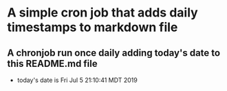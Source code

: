 A simple cron job that adds daily timestamps to markdown file
============================================================
## A chronjob run once daily adding today's date to this README.md file
* today's date is Fri Jul  5 21:10:41 MDT 2019
